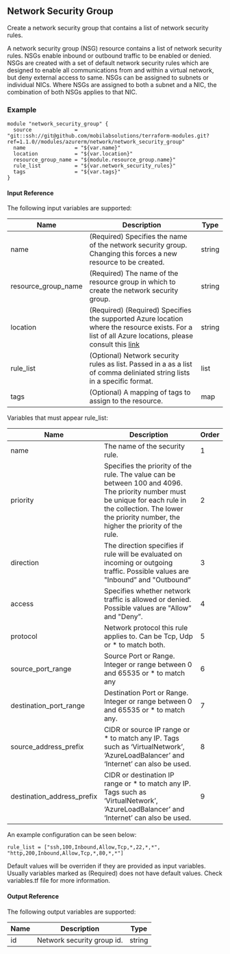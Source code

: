 ## Network Security Group
Create a network security group that contains a list of network security rules.

A network security group (NSG) resource contains a list of network security rules. NSGs enable inbound or outbound traffic to be enabled or denied.
NSGs are created with a set of default network security rules which are designed to enable all communications from and within a virtual network, but deny external access to same.
NSGs can be assigned to subnets or individual NICs. Where NSGs are assigned to both a subnet and a NIC, the combination of both NSGs applies to that NIC.

### Example
```hcl
module "network_security_group" {
  source              = "git::ssh://git@github.com/mobilabsolutions/terraform-modules.git?ref=1.1.0//modules/azurerm/network/network_security_group"
  name                = "${var.name}"
  location            = "${var.location}"
  resource_group_name = "${module.resource_group.name}"
  rule_list           = "${var.network_security_rules}"
  tags                = "${var.tags}"
}
```

#### Input Reference
The following input variables are supported:

Name | Description | Type 
----------------- | --------- | -------- 
name | (Required) Specifies the name of the network security group. Changing this forces a new resource to be created. | string
resource_group_name | (Required) The name of the resource group in which to create the network security group. | string
location | (Required)  (Required) Specifies the supported Azure location where the resource exists. For a list of all Azure locations, please consult this [link](https://azure.microsoft.com/en-us/regions/) | string 
rule_list | (Optional) Network security rules as list. Passed in a as a list of comma deliniated string lists in a specific format. | list
tags | (Optional) A mapping of tags to assign to the resource. | map

Variables that must appear rule_list:

Name | Description | Order 
----------------- | --------- | -------- 
name | The name of the security rule. | 1
priority |  Specifies the priority of the rule. The value can be between 100 and 4096. The priority number must be unique for each rule in the collection. The lower the priority number, the higher the priority of the rule. | 2
direction | The direction specifies if rule will be evaluated on incoming or outgoing traffic. Possible values are "Inbound” and "Outbound” | 3 
access | Specifies whether network traffic is allowed or denied. Possible values are "Allow” and "Deny”. | 4
protocol | Network protocol this rule applies to. Can be Tcp, Udp or * to match both. | 5
source_port_range | Source Port or Range. Integer or range between 0 and 65535 or * to match any | 6
destination_port_range | Destination Port or Range. Integer or range between 0 and 65535 or * to match any. | 7
source_address_prefix | CIDR or source IP range or * to match any IP. Tags such as ‘VirtualNetwork’, ‘AzureLoadBalancer’ and ‘Internet’ can also be used. | 8
destination_address_prefix | CIDR or destination IP range or * to match any IP. Tags such as ‘VirtualNetwork’, ‘AzureLoadBalancer’ and ‘Internet’ can also be used. | 9

An example configuration can be seen below:

```hcl
rule_list = ["ssh,100,Inbound,Allow,Tcp,*,22,*,*", "http,200,Inbound,Allow,Tcp,*,80,*,*"]
```

Default values will be overriden if they are provided as input variables. Usually variables marked as (Required) does not have default values. Check variables.tf file for more information.



#### Output Reference
The following output variables are supported:

Name | Description | Type
----------------- | --------- | --------
id | Network security group id. | string
